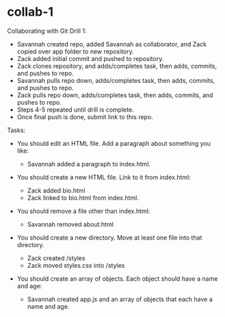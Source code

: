 # collab-1
Collaborating with Git Drill 1:


* Savannah created repo, added Savannah as collaborator, and Zack copied over app folder to new repository.
* Zack added initial commit and pushed to repository.
* Zack clones repository, and adds/completes task, then adds, commits, and pushes to repo.
* Savannah pulls repo down, adds/completes task, then adds, commits, and pushes to repo.
* Zack pulls repo down, adds/completes task, then adds, commits, and pushes to repo.
* Steps 4-5 repeated until drill is complete.
* Once final push is done, submit link to this repo.


Tasks:

* You should edit an HTML file. Add a paragraph about something you like:
    - Savannah added a paragraph to index.html.

* You should create a new HTML file. Link to it from index.html:
	- Zack added bio.html
	- Zack linked to bio.html from index.html.

* You should remove a file other than index.html:
    - Savannah removed about.html

* You should create a new directory. Move at least one file into that directory.
	- Zack created /styles
	- Zack moved styles.css into /styles

* You should create an array of objects. Each object should have a name and age:
    - Savannah created app.js and an array of objects that each have a name and age.